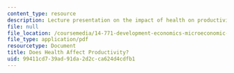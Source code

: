 ```yaml
---
content_type: resource
description: Lecture presentation on the impact of health on productivity.
file: null
file_location: /coursemedia/14-771-development-economics-microeconomic-issues-and-policy-models-fall-2008/99411cd739ad91da2d2cca624d4cdfb1_lec4.pdf
file_type: application/pdf
resourcetype: Document
title: Does Health Affect Productivity?
uid: 99411cd7-39ad-91da-2d2c-ca624d4cdfb1
---
```

